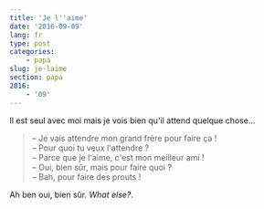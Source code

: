 ```yaml
---
title: 'Je l''aime'
date: '2016-09-09'
lang: fr
type: post
categories:
    - papa
slug: je-laime
section: papa
2016:
    - '09'
---
```


Il est seul avec moi mais je vois bien qu'il attend quelque chose…

<!-- more -->

> – Je vais attendre mon grand frère pour faire ça !  
> – Pour quoi tu veux l'attendre ?  
> – Parce que je l'aime, c'est mon meilleur ami !  
> – Oui, bien sûr, mais pour faire quoi ?  
> – Bah, pour faire des prouts !

Ah ben oui, bien sûr. <em lang="en">What else?</em>.